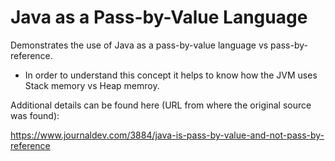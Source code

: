 # Java as a Pass-by-Value Language

Demonstrates the use of Java as a pass-by-value language vs pass-by-reference.

- In order to understand this concept it helps to know how the JVM uses Stack memory vs Heap memroy.

Additional details can be found here (URL from where the original source was found):

https://www.journaldev.com/3884/java-is-pass-by-value-and-not-pass-by-reference